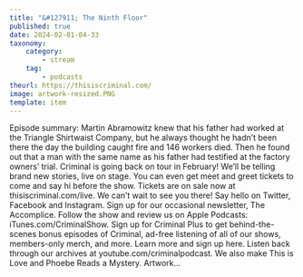 ```yaml
---
title: "&#127911; The Ninth Floor"
published: true
date: 2024-02-01-04-33
taxonomy:
    category:
        - stream
    tag:
        - podcasts
theurl: https://thisiscriminal.com/
image: artwork-resized.PNG
template: item
---
```


Episode summary: Martin Abramowitz knew that his father had worked at the Triangle Shirtwaist Company, but he always thought he hadn&rsquo;t been there the day the building caught fire and 146 workers died. Then he found out that a man with the same name as his father had testified at the factory owners&rsquo; trial. Criminal is going back on tour in February! We&rsquo;ll be telling brand new stories, live on stage. You can even get meet and greet tickets to come and say hi before the show. Tickets are on sale now at thisiscriminal.com/live. We can&rsquo;t wait to see you there! Say hello on Twitter, Facebook and Instagram. Sign up for our occasional newsletter, The Accomplice. Follow the show and review us on Apple Podcasts: iTunes.com/CriminalShow. Sign up for Criminal Plus to get behind-the-scenes bonus episodes of Criminal, ad-free listening of all of our shows, members-only merch, and more. Learn more and sign up here. Listen back through our archives at youtube.com/criminalpodcast. We also make This is Love and Phoebe Reads a Mystery. Artwork&hellip;
